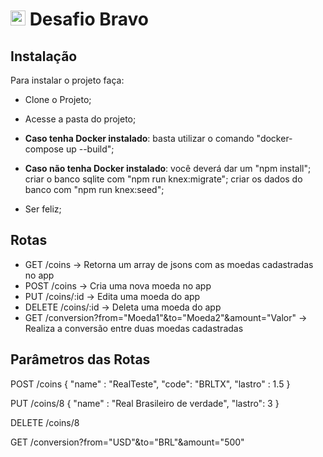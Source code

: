 # <img src="https://avatars1.githubusercontent.com/u/7063040?v=4&s=200.jpg" alt="HU" width="24" /> Desafio Bravo

## Instalação

Para instalar o projeto faça:
-   Clone o Projeto;
-   Acesse a pasta do projeto;
-   **Caso tenha Docker instalado**:
        basta utilizar o comando "docker-compose up --build";
-   **Caso não tenha Docker instalado**:
         você deverá dar um "npm install";
         criar o banco sqlite com "npm run knex:migrate";
         criar os dados do banco com "npm run knex:seed";

-   Ser feliz;

## Rotas

-   GET /coins   -> Retorna um array de jsons com as moedas cadastradas no app
-   POST /coins  -> Cria uma nova moeda no app
-   PUT /coins/:id  -> Edita uma moeda do app
-   DELETE /coins/:id  -> Deleta uma moeda do app
-   GET /conversion?from="Moeda1"&to="Moeda2"&amount="Valor"  -> Realiza a conversão entre duas moedas cadastradas


## Parâmetros das Rotas
POST /coins
    {
        "name" : "RealTeste",
        "code": "BRLTX",
        "lastro" : 1.5
    }

PUT /coins/8
    {
        "name" : "Real Brasileiro de verdade",
        "lastro": 3
    }

DELETE /coins/8

GET /conversion?from="USD"&to="BRL"&amount="500"

